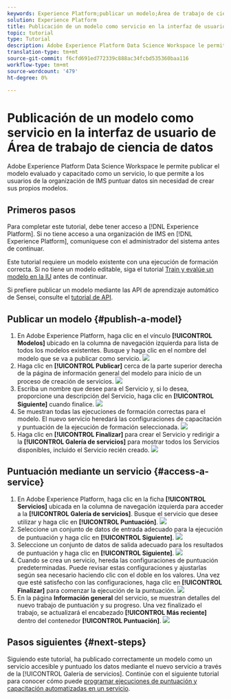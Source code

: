 ```yaml
---
keywords: Experience Platform;publicar un modelo;Área de trabajo de ciencia de datos;temas populares;marcar un servicio
solution: Experience Platform
title: Publicación de un modelo como servicio en la interfaz de usuario de Área de trabajo de ciencia de datos
topic: tutorial
type: Tutorial
description: Adobe Experience Platform Data Science Workspace le permite publicar el modelo evaluado y capacitado como un servicio, lo que permite a los usuarios de la organización de IMS puntuar datos sin necesidad de crear sus propios modelos.
translation-type: tm+mt
source-git-commit: f6cfd691ed772339c888ac34fcbd535360baa116
workflow-type: tm+mt
source-wordcount: '479'
ht-degree: 0%

---
```



# Publicación de un modelo como servicio en la interfaz de usuario de Área de trabajo de ciencia de datos

Adobe Experience Platform Data Science Workspace le permite publicar el modelo evaluado y capacitado como un servicio, lo que permite a los usuarios de la organización de IMS puntuar datos sin necesidad de crear sus propios modelos.

## Primeros pasos

Para completar este tutorial, debe tener acceso a [!DNL Experience Platform]. Si no tiene acceso a una organización de IMS en [!DNL Experience Platform], comuníquese con el administrador del sistema antes de continuar.

Este tutorial requiere un modelo existente con una ejecución de formación correcta. Si no tiene un modelo editable, siga el tutorial [Train y evalúe un modelo en la IU](./train-evaluate-model-ui.md) antes de continuar.

Si prefiere publicar un modelo mediante las API de aprendizaje automático de Sensei, consulte el [tutorial de API](./publish-model-service-api.md).

## Publicar un modelo {#publish-a-model}

1. En Adobe Experience Platform, haga clic en el vínculo **[!UICONTROL Modelos]** ubicado en la columna de navegación izquierda para lista de todos los modelos existentes. Busque y haga clic en el nombre del modelo que se va a publicar como servicio.
   ![](../images/models-recipes/publish-model/1_browse_model.png)
2. Haga clic en **[!UICONTROL Publicar]** cerca de la parte superior derecha de la página de información general del modelo para inicio de un proceso de creación de servicios.
   ![](../images/models-recipes/publish-model/2_view_training_runs.png)
3. Escriba un nombre que desee para el Servicio y, si lo desea, proporcione una descripción del Servicio, haga clic en **[!UICONTROL Siguiente]** cuando finalice.
   ![](../images/models-recipes/publish-model/3_configure_service.png)
4. Se muestran todas las ejecuciones de formación correctas para el modelo. El nuevo servicio heredará las configuraciones de capacitación y puntuación de la ejecución de formación seleccionada.
   ![](../images/models-recipes/publish-model/4_select_training_run.png)
5. Haga clic en **[!UICONTROL Finalizar]** para crear el Servicio y redirigir a la **[!UICONTROL Galería de servicios]** para mostrar todos los Servicios disponibles, incluido el Servicio recién creado.
   ![](../images/models-recipes/publish-model/service_gallery.png)

## Puntuación mediante un servicio {#access-a-service}

1. En Adobe Experience Platform, haga clic en la ficha **[!UICONTROL Servicios]** ubicada en la columna de navegación izquierda para acceder a la **[!UICONTROL Galería de servicios]**. Busque el servicio que desee utilizar y haga clic en **[!UICONTROL Puntuación]**.
   ![](../images/models-recipes/publish-model/click_to_score.png)
2. Seleccione un conjunto de datos de entrada adecuado para la ejecución de puntuación y haga clic en **[!UICONTROL Siguiente]**.
   ![](../images/models-recipes/publish-model/6_scoring_input.png)
3. Seleccione un conjunto de datos de salida adecuado para los resultados de puntuación y haga clic en **[!UICONTROL Siguiente]**.
   ![](../images/models-recipes/publish-model/7_scoring_output.png)
4. Cuando se crea un servicio, hereda las configuraciones de puntuación predeterminadas. Puede revisar estas configuraciones y ajustarlas según sea necesario haciendo clic con el doble en los valores. Una vez que esté satisfecho con las configuraciones, haga clic en **[!UICONTROL Finalizar]** para comenzar la ejecución de la puntuación.
   ![](../images/models-recipes/publish-model/8_scoring_configure.png)
5. En la página **Información general** del servicio, se muestran detalles del nuevo trabajo de puntuación y su progreso. Una vez finalizado el trabajo, se actualizará el encabezado **[!UICONTROL Más reciente]** dentro del contenedor **[!UICONTROL Puntuación]**.
   ![](../images/models-recipes/publish-model/score_pending.png)

## Pasos siguientes {#next-steps}

Siguiendo este tutorial, ha publicado correctamente un modelo como un servicio accesible y puntuado los datos mediante el nuevo servicio a través de la [!UICONTROL Galería de servicios]. Continúe con el siguiente tutorial para conocer cómo puede [programar ejecuciones de puntuación y capacitación automatizadas en un servicio](./schedule-models-ui.md).
